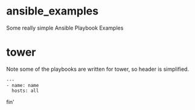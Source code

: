 # ansible_examples
Some really simple Ansible Playbook Examples

# tower
Note some of the playbooks are written for tower, so header is 
simplified.

	---
	- name: name
	  hosts: all

fin'
